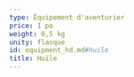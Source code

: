 ```yaml
---
type: Équipement d'aventurier
price: 1 pa
weight: 0,5 kg
unity: flasque
id: equipment_hd.md#huile
title: Huile
---
```


